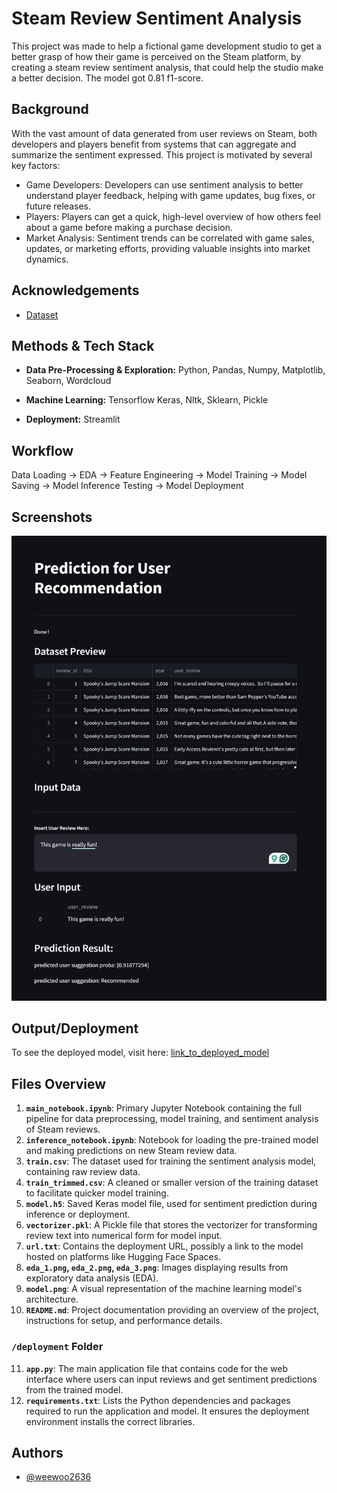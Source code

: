 
# Steam Review Sentiment Analysis

This project was made to help a fictional game development studio to get a better grasp of how their game is perceived on the Steam platform, by creating a steam review sentiment analysis, that could help the studio make a better decision. The model got 0.81 f1-score.


## Background

With the vast amount of data generated from user reviews on Steam, both developers and players benefit from systems that can aggregate and summarize the sentiment expressed. This project is motivated by several key factors:

- Game Developers: Developers can use sentiment analysis to better understand player feedback, helping with game updates, bug fixes, or future releases.
- Players: Players can get a quick, high-level overview of how others feel about a game before making a purchase decision.
- Market Analysis: Sentiment trends can be correlated with game sales, updates, or marketing efforts, providing valuable insights into market dynamics.


## Acknowledgements

- [Dataset](https://www.kaggle.com/datasets/arashnic/game-review-dataset)


## Methods & Tech Stack

- **Data Pre-Processing & Exploration:** Python, Pandas, Numpy, Matplotlib, Seaborn, Wordcloud

- **Machine Learning:** Tensorflow Keras, Nltk, Sklearn, Pickle

- **Deployment:** Streamlit


## Workflow

Data Loading -> EDA -> Feature Engineering -> Model Training -> Model Saving -> Model Inference Testing -> Model Deployment


## Screenshots

![Deployment Screenshot](https://github.com/weewoo2636/steam_review_sentiment_analysis/blob/main/screenshot.png?raw=true)


## Output/Deployment

To see the deployed model, visit here: [link_to_deployed_model](https://huggingface.co/spaces/weewoo2636/P2G7_wilson_deployment)


## Files Overview

1. **`main_notebook.ipynb`**: Primary Jupyter Notebook containing the full pipeline for data preprocessing, model training, and sentiment analysis of Steam reviews.
2. **`inference_notebook.ipynb`**: Notebook for loading the pre-trained model and making predictions on new Steam review data.
3. **`train.csv`**: The dataset used for training the sentiment analysis model, containing raw review data.
4. **`train_trimmed.csv`**: A cleaned or smaller version of the training dataset to facilitate quicker model training.
5. **`model.h5`**: Saved Keras model file, used for sentiment prediction during inference or deployment.
6. **`vectorizer.pkl`**: A Pickle file that stores the vectorizer for transforming review text into numerical form for model input.
7. **`url.txt`**: Contains the deployment URL, possibly a link to the model hosted on platforms like Hugging Face Spaces.
8. **`eda_1.png`, `eda_2.png`, `eda_3.png`**: Images displaying results from exploratory data analysis (EDA).
9. **`model.png`**: A visual representation of the machine learning model's architecture.
10. **`README.md`**: Project documentation providing an overview of the project, instructions for setup, and performance details.

### `/deployment` Folder

11. **`app.py`**: The main application file that contains code for the web interface where users can input reviews and get sentiment predictions from the trained model.
12. **`requirements.txt`**: Lists the Python dependencies and packages required to run the application and model. It ensures the deployment environment installs the correct libraries.


## Authors

- [@weewoo2636](https://www.github.com/weewoo2636)

